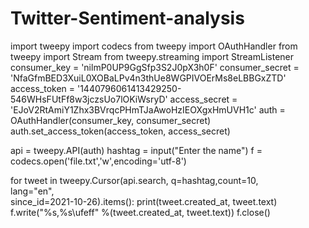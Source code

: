 # Twitter-Sentiment-analysis
import tweepy
import codecs
from tweepy import OAuthHandler
from tweepy import Stream
from tweepy.streaming import StreamListener
consumer_key = 'nilmP0UP9GgSfp3S2J0pX3h0F'
consumer_secret = 'NfaGfmBED3XuiL0XOBaLPv4n3thUe8WGPIVOErMs8eLBBGxZTD'
access_token = '1440796061413429250-546WHsFUtFf8w3jczsUo7lOKiWsryD'
access_secret = 'EJoV2RtAmiY1Zhx3BVrqcPHmTJaAwoHzIEOXgxHmUVH1c'
auth = OAuthHandler(consumer_key, consumer_secret)
auth.set_access_token(access_token, access_secret)

api = tweepy.API(auth)
hashtag = input("Enter the name")
f = codecs.open('file.txt','w',encoding='utf-8')

for tweet in tweepy.Cursor(api.search, q=hashtag,count=10,\
                           lang="en",\
                           since_id=2021-10-26).items():
    print(tweet.created_at, tweet.text)
    f.write("%s,%s\ufeff" %(tweet.created_at, tweet.text))
f.close()
